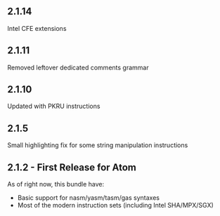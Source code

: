 ## 2.1.14
Intel CFE extensions

## 2.1.11
Removed leftover dedicated comments grammar

## 2.1.10
Updated with PKRU instructions

## 2.1.5
Small highlighting fix for some string manipulation instructions

## 2.1.2 - First Release for Atom
As of right now, this bundle have:
* Basic support for nasm/yasm/tasm/gas syntaxes
* Most of the modern instruction sets (including Intel SHA/MPX/SGX)
